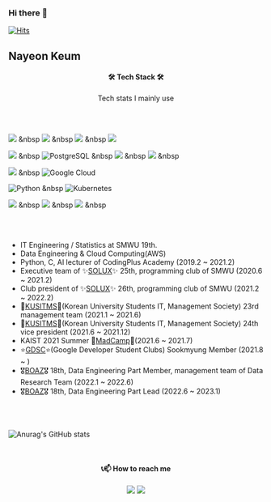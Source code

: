 ### Hi there 👋

[![Hits](https://hits.seeyoufarm.com/api/count/incr/badge.svg?url=https%3A%2F%2Fgithub.com%2FNayeonKeum&count_bg=%2379C83D&title_bg=%23555555&icon=&icon_color=%23E7E7E7&title=hits&edge_flat=false)](https://hits.seeyoufarm.com)


## Nayeon Keum


<h4 align="center"><b>🛠 Tech Stack 🛠</b></h3>
<p align="center"> Tech stats I mainly use</p>
</br></br>

<p align="center">
  
<img src="https://img.shields.io/badge/Python-3776AB?style=flat-square&logo=Python&logoColor=white"/> &nbsp 
<img src="https://img.shields.io/badge/c++-00599C?style=flat-square&logo=c%2B%2B&logoColor=white"/> &nbsp 
<img src="https://img.shields.io/badge/Java-007396?style=flat-square&logo=Java&logoColor=white"/> &nbsp 
<img src="https://img.shields.io/badge/Kotlin-7F52FF?style=flat-square&logo=Kotlin&logoColor=white"/>

</p>
<p align="center">
  
<img src="https://img.shields.io/badge/MySQL-4479A1?style=flat-square&logo=MySQL&logoColor=white"/> &nbsp 
<img alt="PostgreSQL" src ="https://img.shields.io/badge/PostgreSQL-4169E1.svg?&style=for-the-badge&logo=PostgreSQL&logoColor=white"/> &nbsp 
<img src="https://img.shields.io/badge/MongoDB-47A248?style=flat-square&logo=MongoDB&logoColor=white"/> &nbsp
<img src="https://img.shields.io/badge/Node.js-339933?style=flat-square&logo=Node.js&logoColor=white"/> &nbsp

</p>
<p align="center">

<img src="https://img.shields.io/badge/Amazon AWS-232F3E?style=flat-square&logo=Amazon%20AWS&logoColor=white"/> &nbsp
<img alt="Google Cloud" src ="https://img.shields.io/badge/Google Cloud-4285F4.svg?&style=for-the-badge&logo=Google Cloud&logoColor=white"/>

</p>
<p align="center">

<img alt="Python" src ="https://img.shields.io/badge/Docker-2496ED.svg?&style=for-the-badge&logo=Docker&logoColor=white"/> &nbsp 
<img alt="Kubernetes" src ="https://img.shields.io/badge/Kubernetes-326CE5.svg?&style=for-the-badge&logo=Kubernetes&logoColor=white"/>

</p>
<p align="center">

<img src="https://img.shields.io/badge/Notion-000000?style=flat-square&logo=Notion&logoColor=white"/> &nbsp 
<img src="https://img.shields.io/badge/Slack-4A154B?style=flat-square&logo=Slack&logoColor=white"/> &nbsp 
<img src="https://img.shields.io/badge/Trello-0052CC?style=flat-square&logo=Trello&logoColor=white"/> &nbsp 

</p>

</br></br>

- IT Engineering / Statistics at SMWU 19th.
- Data Engineering & Cloud Computing(AWS)
- Python, C, AI lecturer of CodingPlus Academy (2019.2 ~ 2021.2)
- Executive team of ✨[SOLUX](https://solux.tistory.com/)✨ 25th, programming club of SMWU (2020.6 ~ 2021.2)
- Club president of ✨[SOLUX](https://solux.tistory.com/)✨ 26th, programming club of SMWU (2021.2 ~ 2022.2)
- 💚[KUSITMS](https://cafe.naver.com/kusitms)💙(Korean University Students IT, Management Society) 23rd management team (2021.1 ~ 2021.6)
- 💚[KUSITMS](https://cafe.naver.com/kusitms)💙(Korean University Students IT, Management Society) 24th vice president (2021.6 ~ 2021.12)
- KAIST 2021 Summer 🏅[MadCamp](https://madcamp.io/)🏅(2021.6 ~ 2021.7)
- ⭐[GDSC](https://gdsc.community.dev/sookmyung-womens-university/)⭐(Google Developer Student Clubs) Sookmyung Member (2021.8 ~ )
- 🎖[BOAZ](https://ko-kr.facebook.com/BOAZbigdata/)🎖 18th, Data Engineering Part Member, management team of Data Research Team (2022.1 ~ 2022.6)
- 🎖[BOAZ](https://ko-kr.facebook.com/BOAZbigdata/)🎖 18th, Data Engineering Part Lead (2022.6 ~ 2023.1)


</br></br>

![Anurag's GitHub stats](https://github-readme-stats.vercel.app/api?username=NayeonKeum&show_icons=true&theme=tokyonight)

<!-- [![Top Langs](https://github-readme-stats.vercel.app/api/top-langs/?username=NayeonKeum&layout=compact)](https://github.com/anuraghazra/github-readme-stats) -->



</br>




<h4 align="center"><b>📞📫 How to reach me</b></h3>

<p align="center">
<a href="mailto:rmaskdus0208@gmail.com"> <img src="https://img.shields.io/badge/Gmail-d14836?style=flat-square&logo=Gmail&logoColor=white&link=mailto:rmaskdus0208@gmail.com"/></a>
<a href="https://instagram.com/nayeongold"><img src="https://img.shields.io/badge/Instagram-E4405F?style=flat-square&logo=Instagram&logoColor=white"/></a>
</p>
</br>




